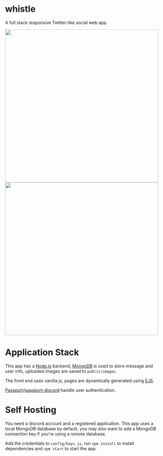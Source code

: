 # whistle
A full stack responsive Twitter-like social web app.

<img src="https://raw.githubusercontent.com/obada-dev/whistle/master/screenshots/mobile.png" height="500"> <img src="https://raw.githubusercontent.com/obada-dev/whistle/master/screenshots/tablet.png" height="500">

# Application Stack
This app has a [Node.js](https://nodejs.org/en/) backend, [MongoDB](https://www.mongodb.com/) is used to store message and user info, uploaded images are saved to `public/images`.

The front end uses vanilla js, pages are dynamically generated using [EJS](https://ejs.co/).

[Passport](https://www.npmjs.com/package/passport)/[passport-discord](https://www.npmjs.com/package/passport-discord) handle user authentication.

# Self Hosting
You need a discord account and a registered application. This app uses a local MongoDB database by default, you may also want to add a MongoDB connection key if you're using a remote database.

Add the credentials to `config/keys.js`, run `npm install` to install dependencies and `npm start` to start the app.
